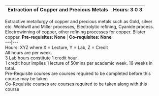**Extraction of Copper and Precious Metals** | **Hours: 3 0 3**  
---|---  
Extractive metallurgy of copper and precious metals such as Gold, silver etc. Wohlwill and Miller processes, Electrolytic refining, Cyanide process. Electrowinning of copper, other refining processes for copper. Blister copper.
**Pre-requisites: None** | **Co-requisites: None**  
---|---  
Hours: XYZ where X = Lecture, Y = Lab, Z = Credit  
All hours are per week.  
3 Lab hours constitute 1 credit hour  
1 credit hour implies 1 lecture of 50mins per academic week. 16 weeks in total.  
Pre-Requisite courses are courses required to be completed before this course may be taken  
Co-Requisite courses are courses required to be taken along with this course
